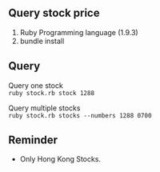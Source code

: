 ## Query stock price

1. Ruby Programming language (1.9.3)
2. bundle install

## Query

Query one stock  
`ruby stock.rb stock 1288`

Query multiple stocks  
`ruby stock.rb stocks --numbers 1288 0700`

## Reminder

* Only Hong Kong Stocks.
